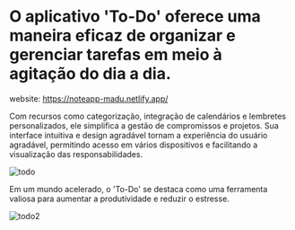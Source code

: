 # O aplicativo 'To-Do' oferece uma maneira eficaz de organizar e gerenciar tarefas em meio à agitação do dia a dia. 

website: https://noteapp-madu.netlify.app/

Com recursos como categorização, integração de calendários e lembretes personalizados, ele simplifica a gestão de compromissos e projetos. 
Sua interface intuitiva e design agradável tornam a experiência do usuário agradável, permitindo acesso em vários dispositivos e facilitando a visualização das responsabilidades.

![todo](https://github.com/Madusalves/30-days-30-projects/assets/111824481/56a75076-f890-4b31-9836-273b8b649d66)

Em um mundo acelerado, o 'To-Do' se destaca como uma ferramenta valiosa para aumentar a produtividade e reduzir o estresse.

![todo2](https://github.com/Madusalves/30-days-30-projects/assets/111824481/2fcf378a-fc70-4130-bbb1-ecf0f5fd876e)
